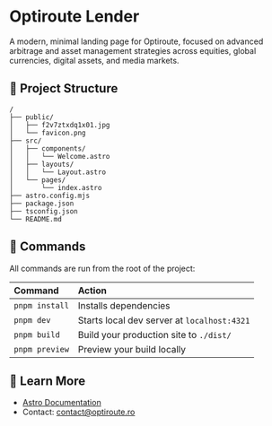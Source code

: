 # Optiroute Lender

A modern, minimal landing page for Optiroute, focused on advanced arbitrage and asset management strategies across equities, global currencies, digital assets, and media markets.

## 🚀 Project Structure

```
/
├── public/
│   ├── f2v7ztxdq1x01.jpg
│   └── favicon.png
├── src/
│   ├── components/
│   │   └── Welcome.astro
│   ├── layouts/
│   │   └── Layout.astro
│   └── pages/
│       └── index.astro
├── astro.config.mjs
├── package.json
├── tsconfig.json
└── README.md
```

## 🧞 Commands

All commands are run from the root of the project:

| Command         | Action                                    |
| :-------------- | :---------------------------------------- |
| `pnpm install`  | Installs dependencies                     |
| `pnpm dev`      | Starts local dev server at `localhost:4321`|
| `pnpm build`    | Build your production site to `./dist/`   |
| `pnpm preview`  | Preview your build locally                |

## 👀 Learn More

- [Astro Documentation](https://docs.astro.build)
- Contact: [contact@optiroute.ro](mailto:contact@optiroute.ro)
